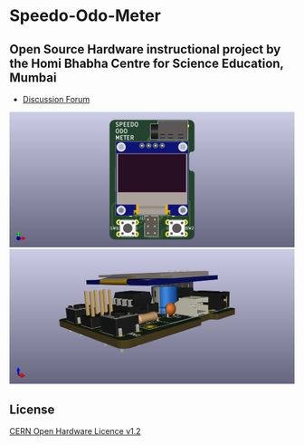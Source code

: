 # Speedo-Odo-Meter

## Open Source Hardware instructional project by the Homi Bhabha Centre for Science Education, Mumbai
* [Discussion Forum](https://metastudio.org/t/lets-build-speedo-odo-meter-for-your-bicycle/4850)

![Speed-Odo-Meter Top](/Kicad_anool/images/speedo_odo_meter_01.png)
![Speed-Odo-Meter Iso](/Kicad_anool/images/speedo_odo_meter_02.png)

License
-------
[CERN Open Hardware Licence v1.2 ]

[CERN Open Hardware Licence v1.2 ]:http://www.ohwr.org/attachments/2388/cern_ohl_v_1_2.txt

